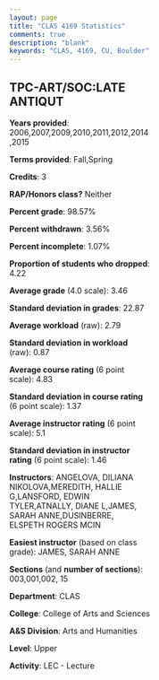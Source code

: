 ```yaml
---
layout: page
title: "CLAS 4169 Statistics"
comments: true
description: "blank"
keywords: "CLAS, 4169, CU, Boulder"
--- 
```

<head>
<script src="https://ajax.googleapis.com/ajax/libs/jquery/2.1.3/jquery.min.js"></script>
<script src="https://dl.dropboxusercontent.com/s/pc42nxpaw1ea4o9/highcharts.js?dl=0"></script>
<!-- <script src="../assets/js/highcharts.js"></script> -->
<style type="text/css">@font-face {
	font-family: "Bebas Neue";
	src: url(https://www.filehosting.org/file/details/544349/BebasNeue%20Regular.otf) format("opentype");
	}
	h1.Bebas { 
		font-family: "Bebas Neue", Verdana, Tahoma;
	}
</style>
</head>
<body>
	<div id="container" style="float: right; width: 45%; height: 88%; margin-left: 2.5%; margin-right: 2.5%;"></div>
	<script language="JavaScript">
		$(document).ready(function() {
		var chart = {type: 'column'};
		var title = {text: 'Grade Distribution'};
		var xAxis = {categories: ['A','B','C','D','F'],crosshair: true};
		var yAxis = {min: 0,title: {text: 'Percentage'}};
		var tooltip = {headerFormat: '<center><b><span style="font-size:20px">{point.key}</span></b></center>',
		               pointFormat: '<td style="padding:0"><b>{point.y:.1f}%</b></td>',
		               footerFormat: '</table>',shared: true,useHTML: true};
		var plotOptions = {column: {pointPadding: 0.0,borderWidth: 0}};  
		var credits = {enabled: false};var series= [{name: 'Percent',data: [66.13,22.36,8.95,0.64,1.92,]}];
		var json = {};
		json.chart = chart;
		json.title = title;
		json.tooltip = tooltip;
		json.xAxis = xAxis;
		json.yAxis = yAxis;  
		json.series = series;
		json.plotOptions = plotOptions;  
		json.credits = credits;
		$('#container').highcharts(json);
	});
	</script>
</body>
			   
## TPC-ART/SOC:LATE ANTIQUT

**Years provided**: 2006,2007,2009,2010,2011,2012,2014,2015

**Terms provided**: Fall,Spring

**Credits**: 3

**RAP/Honors class?** Neither

**Percent grade**: 98.57%

**Percent withdrawn**: 3.56%

**Percent incomplete**: 1.07%

**Proportion of students who dropped**: 4.22

**Average grade** (4.0 scale): 3.46

**Standard deviation in grades**: 22.87

**Average workload** (raw): 2.79

**Standard deviation in workload** (raw): 0.87

**Average course rating** (6 point scale): 4.83

**Standard deviation in course rating** (6 point scale): 1.37

**Average instructor rating** (6 point scale): 5.1

**Standard deviation in instructor rating** (6 point scale): 1.46

**Instructors**: ANGELOVA, DILIANA NIKOLOVA,MEREDITH, HALLIE G,LANSFORD, EDWIN TYLER,ATNALLY, DIANE L,JAMES, SARAH ANNE,DUSINBERRE, ELSPETH ROGERS MCIN

**Easiest instructor** (based on class grade): JAMES, SARAH ANNE

**Sections** (and **number of sections**): 003,001,002, 15

**Department**: CLAS

**College**: College of Arts and Sciences

**A&S Division**: Arts and Humanities

**Level**: Upper

**Activity**: LEC - Lecture